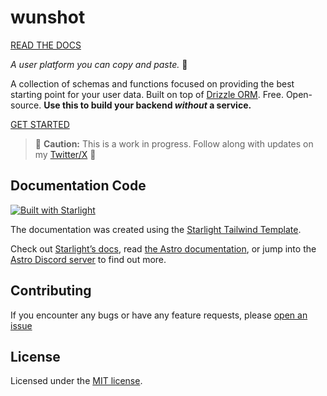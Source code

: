 # wunshot

[READ THE DOCS](https://www.wunshot.io/)

_A user platform you can copy and paste._ 👤

A collection of schemas and functions focused on providing the best starting point for your user data. Built on top of [Drizzle ORM](https://orm.drizzle.team/docs/overview). Free. Open-source. **Use this to build your backend _without_ a service.**

[GET STARTED](https://www.wunshot.io/getting-started/prerequisites)

> 🚧 **Caution:** This is a work in progress. Follow along with updates on my [Twitter/X](https://x.com/lotap_dev) 🚧

## Documentation Code

[![Built with Starlight](https://astro.badg.es/v2/built-with-starlight/tiny.svg)](https://starlight.astro.build)

The documentation was created using the [Starlight Tailwind Template](https://starlight.astro.build/guides/css-and-tailwind/#tailwind-css).

Check out [Starlight’s docs](https://starlight.astro.build/), read [the Astro documentation](https://docs.astro.build), or jump into the [Astro Discord server](https://astro.build/chat) to find out more.

## Contributing

If you encounter any bugs or have any feature requests, please [open an issue](https://github.com/lotap/wunshot/issues/new)

## License

Licensed under the [MIT license](https://github.com/lotap/wunshot/blob/main/LICENSE).

